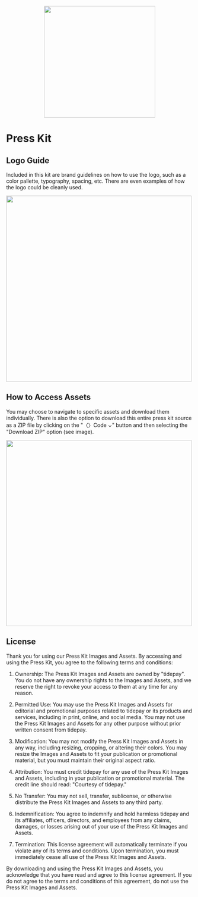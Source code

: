 <p align="center">
  <img src="./Assets/Logo/dark-logo.svg" width="300">
</p>

# Press Kit

## Logo Guide

Included in this kit are brand guidelines on how to use the logo, such as a color pallette, typography, spacing, etc. There are even examples of how the logo could be cleanly used.

<img src="./Logo Guide/01 - Cover - v1.0.jpg" width="500">

## How to Access Assets

You may choose to navigate to specific assets and download them individually. There is also the option to download this entire press kit source as a ZIP file by clicking on the "〈〉Code ⌄" button and then selecting the "Download ZIP" option (see image).

<img src="./README/download-zip.jpg" width="500" />


## License

Thank you for using our Press Kit Images and Assets. By accessing and using the Press Kit, you agree to the following terms and conditions:

1. Ownership: The Press Kit Images and Assets are owned by "tidepay". You do not have any ownership rights to the Images and Assets, and we reserve the right to revoke your access to them at any time for any reason.

1. Permitted Use: You may use the Press Kit Images and Assets for editorial and promotional purposes related to tidepay or its products and services, including in print, online, and social media. You may not use the Press Kit Images and Assets for any other purpose without prior written consent from tidepay.

1. Modification: You may not modify the Press Kit Images and Assets in any way, including resizing, cropping, or altering their colors. You may resize the Images and Assets to fit your publication or promotional material, but you must maintain their original aspect ratio.

1. Attribution: You must credit tidepay for any use of the Press Kit Images and Assets, including in your publication or promotional material. The credit line should read: "Courtesy of tidepay."

1. No Transfer: You may not sell, transfer, sublicense, or otherwise distribute the Press Kit Images and Assets to any third party.

1. Indemnification: You agree to indemnify and hold harmless tidepay and its affiliates, officers, directors, and employees from any claims, damages, or losses arising out of your use of the Press Kit Images and Assets.

1. Termination: This license agreement will automatically terminate if you violate any of its terms and conditions. Upon termination, you must immediately cease all use of the Press Kit Images and Assets.

By downloading and using the Press Kit Images and Assets, you acknowledge that you have read and agree to this license agreement. If you do not agree to the terms and conditions of this agreement, do not use the Press Kit Images and Assets.
